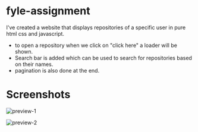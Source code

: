 # fyle-assignment
I've created a website that displays repositories of a specific user in pure html css and javascript.

- to open a repository when we click on "click here" a loader will be shown.
- Search bar is added which can be used to search for repositories based on their names.
- pagination is also done at the end.

# Screenshots
  ![preview-1](https://github.com/sharma-droid/fyle-assignment/assets/157006158/547c8d9e-6dd4-4502-8394-a2705ee959dc)

  
![preview-2](https://github.com/sharma-droid/fyle-assignment/assets/157006158/8b44a91b-5207-4bc8-937a-0a8e399abc3e)
 
